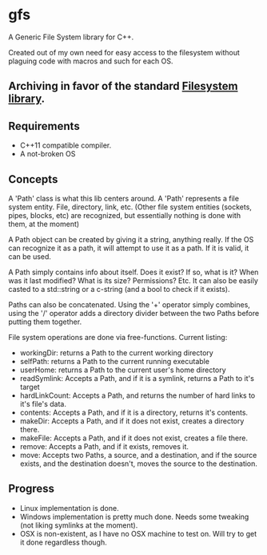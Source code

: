 # gfs
A Generic File System library for C++.  

Created out of my own need for easy access to the filesystem without plaguing code with macros and such for each OS.

## Archiving in favor of the standard [Filesystem library](https://en.cppreference.com/w/cpp/filesystem).

## Requirements
* C++11 compatible compiler.
* A not-broken OS

## Concepts
A 'Path' class is what this lib centers around. A 'Path' represents a file system entity. File, directory, link, etc. (Other file system entities (sockets, pipes, blocks, etc) are recognized, but essentially nothing is done with them, at the moment)

A Path object can be created by giving it a string, anything really. If the OS can recognize it as a path, it will attempt to use it as a path. If it is valid, it can be used.

A Path simply contains info about itself. Does it exist? If so, what is it? When was it last modified? What is its size? Permissions? Etc. It can also be easily casted to a std::string or a c-string (and a bool to check if it exists).

Paths can also be concatenated. Using the '+' operator simply combines, using the '/' operator adds a directory divider between the two Paths before putting them together.

File system operations are done via free-functions.
Current listing:
* workingDir: returns a Path to the current working directory
* selfPath: returns a Path to the current running executable
* userHome: returns a Path to the current user's home directory
* readSymlink: Accepts a Path, and if it is a symlink, returns a Path to it's target
* hardLinkCount: Accepts a Path, and returns the number of hard links to it's file's data.
* contents: Accepts a Path, and if it is a directory, returns it's contents.
* makeDir: Accepts a Path, and if it does not exist, creates a directory there.
* makeFile: Accepts a Path, and if it does not exist, creates a file there.
* remove: Accepts a Path, and if it exists, removes it.
* move: Accepts two Paths, a source, and a destination, and if the source exists, and the destination doesn't, moves the source to the destination.

## Progress
* Linux implementation is done. 
* Windows implementation is pretty much done. Needs some tweaking (not liking symlinks at the moment).
* OSX is non-existent, as I have no OSX machine to test on. Will try to get it done regardless though.
